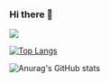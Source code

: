### Hi there 👋


<img src="https://img.shields.io/badge/React-61DAFB?style=flat&logo=React&logoColor=white"/>

[![Top Langs](https://github-readme-stats.vercel.app/api/top-langs/?username=KHYUN28&layout=compact)](https://github.com/KHYUN28/github-readme-stats)

![Anurag's GitHub stats](https://github-readme-stats.vercel.app/api?username=KHYUN28&show_icons=true&theme=radical)
